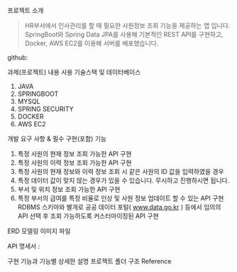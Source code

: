 프로젝트 소개

> HR부서에서 인사관리를 할 때 필요한 사원정보 조회 기능을 제공하는 앱 입니다.
> SpringBoot와 Spring Data JPA를 사용해 기본적인 REST API를 구현하고,
> Docker, AWS EC2를 이용해 서버를 배포했습니다.
 
github: 


과제(프로젝트) 내용
사용 기술스택 및 데이터베이스
1. JAVA
2. SPRINGBOOT
3. MYSQL
4. SPRING SECURITY
5. DOCKER
6. AWS EC2

개발 요구 사항 & 필수 구현(포함) 기능
1. 특정 사원의 현재 정보 조회 가능한 API 구현
2. 특정 사원의 이력 정보 조회 가능한 API 구현
3. 특정 사원의 현재 정보와 이력 정보 조회 시 같은 사원의 ID 값을 입력하였을 경우
4. 특정 데이터 값이 맞지 않는 경우가 있을 수 있습니다. 무시하고 진행하시면 됩니다.
5. 부서 및 위치 정보 조회 가능한 API 구현
6. 특정 부서의 급여를 특정 비율로 인상 및 사원 정보 업데이트 할 수 있는 API 구현
   RDBMS 스키마와 별개로 공공 데이터 포털( www.data.go.kr ) 등에서 임의의 API 선택 후 조회 가능하도록 커스터마이징된 API 구현

ERD 모델링 이미지 파일

API 명세서 :


구현 기능과 기능별 상세한 설명
프로젝트 폴더 구조
Reference
